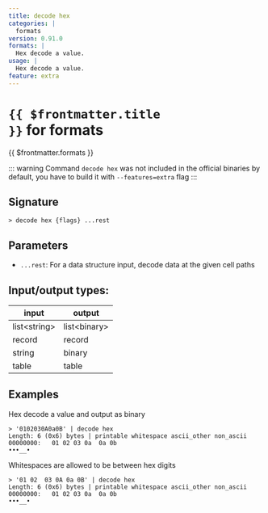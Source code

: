 ```yaml
---
title: decode hex
categories: |
  formats
version: 0.91.0
formats: |
  Hex decode a value.
usage: |
  Hex decode a value.
feature: extra
---
```

<!-- This file is automatically generated. Please edit the command in https://github.com/nushell/nushell instead. -->

# <code>{{ $frontmatter.title }}</code> for formats

<div class='command-title'>{{ $frontmatter.formats }}</div>


::: warning
 Command `decode hex` was not included in the official binaries by default, you have to build it with `--features=extra` flag
:::
## Signature

```> decode hex {flags} ...rest```

## Parameters

 -  `...rest`: For a data structure input, decode data at the given cell paths


## Input/output types:

| input        | output       |
| ------------ | ------------ |
| list\<string\> | list\<binary\> |
| record       | record       |
| string       | binary       |
| table        | table        |
## Examples

Hex decode a value and output as binary
```nu
> '0102030A0a0B' | decode hex
Length: 6 (0x6) bytes | printable whitespace ascii_other non_ascii
00000000:   01 02 03 0a  0a 0b                                   •••__•

```

Whitespaces are allowed to be between hex digits
```nu
> '01 02  03 0A 0a 0B' | decode hex
Length: 6 (0x6) bytes | printable whitespace ascii_other non_ascii
00000000:   01 02 03 0a  0a 0b                                   •••__•

```
